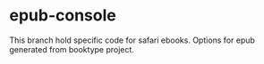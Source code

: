 epub-console
============

This branch hold specific code for safari ebooks.
Options for epub generated from booktype project.
